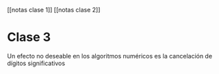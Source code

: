 [[notas clase 1]]
[[notas clase 2]]
# Clase 3
Un efecto no deseable en los algoritmos numéricos es la cancelación de dígitos significativos